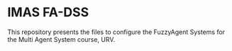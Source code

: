 # IMAS FA-DSS

This repository presents the files to configure the FuzzyAgent Systems for the Multi Agent System course, URV.
 
